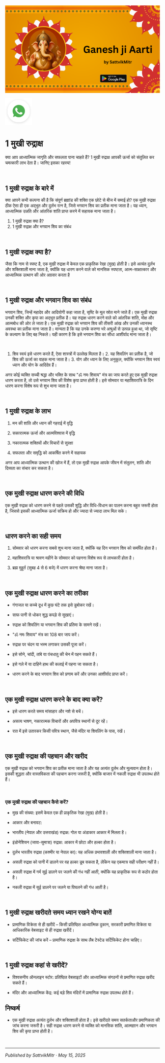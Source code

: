 <!-- Banner SVG -->
![Banner](https://raw.githubusercontent.com/anandwana001/content-repo/refs/heads/main/aarti/ganesh/ganesh_ji_aarti_banner.png)

<!-- Share & WhatsApp icons as SVG -->
<a href="https://api.whatsapp.com/send?text=Check%20out%20this%20article%20in%20the%20Hanuman%20Chalisa%20app%3A%20https%3A%2F%2Fwww.sattvikmitr.com%2Farticles%3FcontentUrl%3Dhttps%253A%252F%252Fraw.githubusercontent.com%252Fanandwana001%252Fcontent-repo%252Frefs%252Fheads%252Fmain%252Faarti%252Fganesh%252Fganesh_aarti_english.md%26title%3DGanesh%2520Aarti">
  <img src="https://raw.githubusercontent.com/anandwana001/content-repo/refs/heads/main/assets/ic_wtsapp_share_rounded.svg" alt="WhatsApp"/>
</a>

<br>

# 1 मुखी रुद्राक्ष
क्या आप आध्यात्मिक जागृति और सफलता पाना चाहते हैं? 1 मुखी रुद्राक्ष आपकी ऊर्जा को संतुलित कर चमत्कारी लाभ देता है। जानिए इसका रहस्य!

<br>

## 1 मुखी रुद्राक्ष के बारे में
क्या आपने कभी कल्पना की है कि संपूर्ण ब्रह्मांड की शक्ति एक छोटे से बीज में समाई हो? एक मुखी रुद्राक्ष ठीक ऐसा ही एक अद्भुत और दुर्लभ रत्न है, जिसे भगवान शिव का प्रतीक माना जाता है। यह ध्यान, आध्यात्मिक उन्नति और आंतरिक शांति प्राप्त करने में सहायक माना जाता है।

1. 1 मुखी रुद्राक्ष क्या है?
2. 1 मुखी रुद्राक्ष और भगवान शिव का संबंध

<br>

## 1 मुखी रुद्राक्ष क्या है?
जैसा कि नाम से स्पष्ट है, एक मुखी रुद्राक्ष में केवल एक प्राकृतिक रेखा (मुख) होती है। इसे अत्यंत दुर्लभ और शक्तिशाली माना जाता है, क्योंकि यह धारण करने वाले को मानसिक स्पष्टता, आत्म-साक्षात्कार और आध्यात्मिक उत्थान की ओर अग्रसर करता है

<br>

## 1 मुखी रुद्राक्ष और भगवान शिव का संबंध
भगवान शिव, जिन्हें महादेव और आदियोगी कहा जाता है, सृष्टि के मूल स्रोत माने जाते हैं। एक मुखी रुद्राक्ष उनकी शक्ति और कृपा का अद्भुत प्रतीक है। यह रुद्राक्ष धारण करने वाले को आंतरिक शांति, मोक्ष और आत्मबोध की ओर ले जाता है। एक मुखी रुद्राक्ष को भगवान शिव की तीसरी आंख और उनकी ध्यानस्थ अवस्था का प्रतीक माना जाता है। मान्यता है कि यह उनके करुणा भरे अश्रुओं से उत्पन्न हुआ था, जो सृष्टि के कल्याण के लिए बह निकले। यही कारण है कि इसे भगवान शिव का सीधा आशीर्वाद माना जाता है।

<br>

1. शिव स्वयं इसे धारण करते हैं, ऐसा शास्त्रों में उल्लेख मिलता है। 2. यह शिवलिंग का प्रतीक है, जो शिव की ऊर्जा का वाहक माना जाता है। 3. योग और ध्यान के लिए अनुकूल, क्योंकि भगवान शिव स्वयं ध्यान और योग के आदिदेव हैं।

अगर कोई व्यक्ति सच्ची श्रद्धा और भक्ति के साथ "ॐ नमः शिवाय" मंत्र का जाप करते हुए एक मुखी रुद्राक्ष धारण करता है, तो उसे भगवान शिव की विशेष कृपा प्राप्त होती है। इसे सोमवार या महाशिवरात्रि के दिन धारण करना विशेष रूप से शुभ माना जाता है।

<br>

## 1 मुखी रुद्राक्ष के लाभ
1. मन की शांति और ध्यान की गहराई में वृद्धि

2. सकारात्मक ऊर्जा और आत्मविश्वास में वृद्धि

3. नकारात्मक शक्तियों और विचारों से सुरक्षा

4. सफलता और समृद्धि को आकर्षित करने में सहायक

अगर आप आध्यात्मिक उत्थान की खोज में हैं, तो एक मुखी रुद्राक्ष आपके जीवन में संतुलन, शांति और दिव्यता का संचार कर सकता है।

<br>

## एक मुखी रुद्राक्ष धारण करने की विधि
एक मुखी रुद्राक्ष को धारण करने से पहले उसकी शुद्धि और विधि-विधान का पालन करना बहुत जरूरी होता है, जिससे इसकी आध्यात्मिक ऊर्जा सक्रिय हो और ज्यादा से ज्यादा लाभ मिल सके।

<br>

## धारण करने का सही समय
1.  सोमवार को धारण करना सबसे शुभ माना जाता है, क्योंकि यह दिन भगवान शिव को समर्पित होता है।

2.  महाशिवरात्रि या श्रावण महीने के सोमवार को पहनना विशेष रूप से लाभकारी होता है।

3.  ब्रह्म मुहूर्त (सुबह 4 से 6 बजे) में धारण करना श्रेष्ठ माना जाता है।

<br>

## एक मुखी रुद्राक्ष धारण करने का तरीका 
- गंगाजल या कच्चे दूध में कुछ घंटे तक इसे डुबोकर रखें।

- साफ पानी से धोकर शुद्ध कपड़े से सुखाएं।

- रुद्राक्ष को शिवलिंग या भगवान शिव की प्रतिमा के सामने रखें।

- "ॐ नमः शिवाय" मंत्र का 108 बार जाप करें।

- रुद्राक्ष पर चंदन या भस्म लगाकर उसकी पूजा करें।

- इसे सोने, चांदी, तांबे या पंचधातु की चेन में पहन सकते हैं।

- इसे गले में या दाहिने हाथ की कलाई में पहना जा सकता है।

- धारण करने के बाद भगवान शिव को प्रणाम करें और उनका आशीर्वाद प्राप्त करें।

<br>

## एक मुखी रुद्राक्ष धारण करने के बाद क्या करें?
- इसे धारण करते समय मांसाहार और नशे से बचें।

- असत्य भाषण, नकारात्मक विचारों और अपवित्र स्थानों से दूर रहें।

- रात में इसे उतारकर किसी पवित्र स्थान, जैसे मंदिर या शिवलिंग के पास, रखें।

<br>

## एक मुखी रुद्राक्ष की पहचान और खरीद
एक मुखी रुद्राक्ष को भगवान शिव का प्रतीक माना जाता है और यह अत्यंत दुर्लभ और मूल्यवान होता है। इसकी शुद्धता और वास्तविकता की पहचान करना जरूरी है, क्योंकि बाजार में नकली रुद्राक्ष भी उपलब्ध होते हैं।

<br>

### एक मुखी रुद्राक्ष की पहचान कैसे करें?
- मुख की संख्या: इसमें केवल एक ही प्राकृतिक रेखा (मुख) होती है।

- आकार और बनावट:

- भारतीय (नेपाल और उत्तराखंड) रुद्राक्ष: गोल या अंडाकार आकार में मिलता है।

- इंडोनेशियन (जावा-सुमात्रा) रुद्राक्ष: आकार में छोटा और हल्का होता है।

- दुर्लभ भारतीय रुद्राक्ष (कश्मीर या नेपाल का): यह अधिक प्रभावशाली और शक्तिशाली माना जाता है।

- असली रुद्राक्ष को पानी में डालने पर वह हल्का डूब सकता है, लेकिन यह एकमात्र सही परीक्षण नहीं है।

- असली रुद्राक्ष में गर्म सुई डालने पर जलने की गंध नहीं आती, क्योंकि यह प्राकृतिक रूप से कठोर होता है।

- नकली रुद्राक्ष में सुई डालने पर जलने या पिघलने की गंध आती है।


<br>

## 1 मुखी रुद्राक्ष खरीदते समय ध्यान रखने योग्य बातें
- प्रामाणिक विक्रेता से ही खरीदें – किसी प्रतिष्ठित आध्यात्मिक दुकान, सरकारी प्रमाणित विक्रेता या आधिकारिक वेबसाइट से ही रुद्राक्ष खरीदें।

- सर्टिफिकेट की जांच करें – प्रामाणिक रुद्राक्ष के साथ लैब टेस्टेड सर्टिफिकेट होना चाहिए।

<br>

## 1 मुखी रुद्राक्ष कहां से खरीदें?
- विश्वसनीय ऑनलाइन स्टोर: प्रतिष्ठित वेबसाइटों और आध्यात्मिक संगठनों से प्रमाणित रुद्राक्ष खरीद सकते हैं।

- मंदिर और आध्यात्मिक केंद्र: कई बड़े शिव मंदिरों में प्रामाणिक रुद्राक्ष उपलब्ध होते हैं।

## निष्कर्ष

- एक मुखी रुद्राक्ष अत्यंत दुर्लभ और शक्तिशाली होता है। इसे खरीदते समय सतर्कताऔर प्रमाणिकता की जांच करना जरूरी है। सही रुद्राक्ष धारण करने से व्यक्ति को मानसिक शांति, आत्मज्ञान और भगवान शिव की कृपा प्राप्त होती है।


<br>

---

*Published by SattvikMitr · May 15, 2025*
